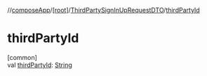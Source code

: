 //[composeApp](../../../index.md)/[[root]](../index.md)/[ThirdPartySignInUpRequestDTO](index.md)/[thirdPartyId](third-party-id.md)

# thirdPartyId

[common]\
val [thirdPartyId](third-party-id.md): [String](https://kotlinlang.org/api/latest/jvm/stdlib/kotlin/-string/index.html)
